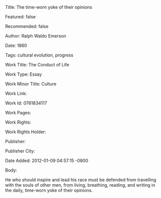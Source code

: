 Title: The time-worn yoke of their opinions

Featured: false

Recommended: false

Author: Ralph Waldo Emerson

Date: 1860

Tags: cultural evolution, progress

Work Title: The Conduct of Life

Work Type: Essay

Work Minor Title:  Culture

Work Link: 

Work Id:  0761834117

Work Pages:  

Work Rights:  

Work Rights Holder:  

Publisher:  

Publisher City:  

Date Added: 2012-01-09 04:57:15 -0800

Body:

He who should inspire and lead his race must be defended from travelling with the souls of other men, from living, breathing, reading, and writing in the daily, time-worn yoke of their opinions.


